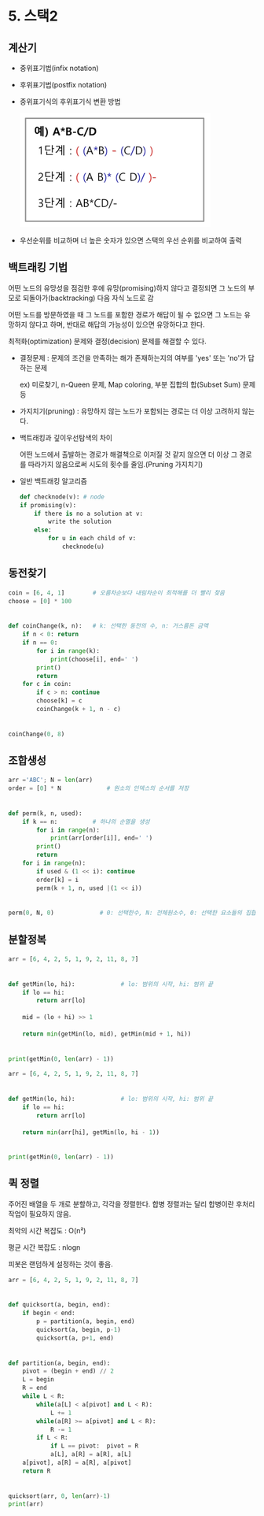 # 5. 스택2

## 계산기

* 중위표기법(infix notation)

* 후위표기법(postfix notation)

* 중위표기식의 후위표기식 변환 방법

  ![1566780080945](./images/190826_1.png)

* 우선순위를 비교하며 너 높은 숫자가 있으면 스택의 우선 순위를 비교하여 출력



## 백트래킹 기법

어떤 노드의 유망성을 점검한 후에 유망(promising)하지 않다고 결정되면 그 노드의 부모로 되돌아가(backtracking) 다음 자식 노드로 감

어떤 노드를 방문하였을 때 그 노드를 포함한 경로가 해답이 될 수 없으면 그 노드는 유망하지 않다고 하며, 반대로 해답의 가능성이 있으면 유망하다고 한다.

최적화(optimization) 문제와 결정(decision) 문제를 해결할 수 있다.

* 결정문제 : 문제의 조건을 만족하는 해가 존재하는지의 여부를 'yes' 또는 'no'가 답하는 문제

  ex) 미로찾기, n-Queen 문제, Map coloring, 부분 집합의 합(Subset Sum) 문제 등

* 가지치기(pruning) : 유망하지 않는 노드가 포함되는 경로는 더 이상 고려하지 않는다.

* 백트래킹과 깊이우선탐색의 차이

  어떤 노드에서 출발하는 경로가 해결책으로 이저질 것 같지 않으면 더 이상 그 경로를 따라가지 않음으로써 시도의 횟수를 줄임.(Pruning 가지치기)

* 일반 백트래킹 알고리즘

  ```python
  def checknode(v): # node
  if promising(v):
      if there is no a solution at v:
          write the solution
      else:
          for u in each child of v:
              checknode(u)
  ```



## 동전찾기

```python
coin = [6, 4, 1]        # 오름차순보다 내림차순이 최적해를 더 빨리 찾음
choose = [0] * 100


def coinChange(k, n):   # k: 선택한 동전의 수, n: 거스름돈 금액
    if n < 0: return
    if n == 0:
        for i in range(k):
            print(choose[i], end=' ')
        print()
        return
    for c in coin:
        if c > n: continue
        choose[k] = c
        coinChange(k + 1, n - c)


coinChange(0, 8)

```



## 조합생성

```python
arr ='ABC'; N = len(arr)
order = [0] * N             # 원소의 인덱스의 순서를 저장


def perm(k, n, used):
    if k == n:          # 하나의 순열을 생성
        for i in range(n):
            print(arr[order[i]], end=' ')
        print()
        return
    for i in range(n):
        if used & (1 << i): continue
        order[k] = i
        perm(k + 1, n, used |(1 << i))


perm(0, N, 0)             # 0: 선택한수, N: 전체원소수, 0: 선택한 요소들의 집합
```



## 분할정복

```python
arr = [6, 4, 2, 5, 1, 9, 2, 11, 8, 7]


def getMin(lo, hi):             # lo: 범위의 시작, hi: 범위 끝
    if lo == hi:
        return arr[lo]

    mid = (lo + hi) >> 1

    return min(getMin(lo, mid), getMin(mid + 1, hi))


print(getMin(0, len(arr) - 1))
```

```python
arr = [6, 4, 2, 5, 1, 9, 2, 11, 8, 7]


def getMin(lo, hi):             # lo: 범위의 시작, hi: 범위 끝
    if lo == hi:
        return arr[lo]

    return min(arr[hi], getMin(lo, hi - 1))


print(getMin(0, len(arr) - 1))

```



## 퀵 정렬

주어진 배열을 두 개로 분할하고, 각각을 정렬한다. 합병 정렬과는 달리 합병이란 후처리 작업이 필요하지 않음.

최악의 시간 복잡도 : O(n²)

평균 시간 복잡도 : nlogn

피봇은 랜덤하게 설정하는 것이 좋음.

```python
arr = [6, 4, 2, 5, 1, 9, 2, 11, 8, 7]


def quicksort(a, begin, end):
    if begin < end:
        p = partition(a, begin, end)
        quicksort(a, begin, p-1)
        quicksort(a, p+1, end)


def partition(a, begin, end):
    pivot = (begin + end) // 2
    L = begin
    R = end
    while L < R:
        while(a[L] < a[pivot] and L < R):
            L += 1
        while(a[R] >= a[pivot] and L < R):
            R -= 1
        if L < R:
            if L == pivot:  pivot = R
            a[L], a[R] = a[R], a[L]
    a[pivot], a[R] = a[R], a[pivot]
    return R


quicksort(arr, 0, len(arr)-1)
print(arr)
```

